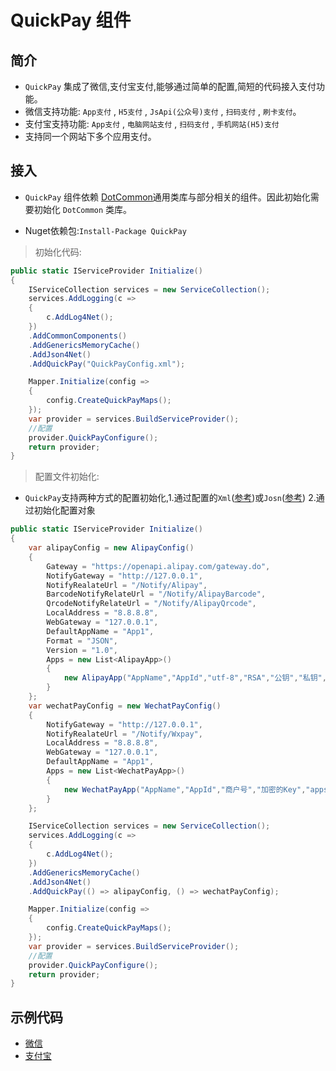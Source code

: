 # QuickPay 组件

## 简介

- `QuickPay` 集成了微信,支付宝支付,能够通过简单的配置,简短的代码接入支付功能。
- 微信支持功能: `App支付` , `H5支付` , `JsApi(公众号)支付` , `扫码支付` , `刷卡支付`。
- 支付宝支持功能: `App支付` , `电脑网站支付` , `扫码支付` , `手机网站(H5)支付`
- 支持同一个网站下多个应用支付。

## 接入

- `QuickPay` 组件依赖 [DotCommon](https://github.com/cocosip/DotCommon)通用类库与部分相关的组件。因此初始化需要初始化 `DotCommon` 类库。

- Nuget依赖包:`Install-Package QuickPay`

> 初始化代码:

```c#
public static IServiceProvider Initialize()
{
    IServiceCollection services = new ServiceCollection();
    services.AddLogging(c =>
    {
        c.AddLog4Net();
    })
    .AddCommonComponents()
    .AddGenericsMemoryCache()
    .AddJson4Net()
    .AddQuickPay("QuickPayConfig.xml");

    Mapper.Initialize(config =>
    {
        config.CreateQuickPayMaps();
    });
    var provider = services.BuildServiceProvider();
    //配置
    provider.QuickPayConfigure();
    return provider;
}
```

> 配置文件初始化:
- `QuickPay`支持两种方式的配置初始化,1.通过配置的`Xml`([参考](../src/QuickPay/ConfigDemo.xml))或`Josn`([参考](../src/QuickPay/ConfigDemo.json)) 2.通过初始化配置对象

```c#
public static IServiceProvider Initialize()
{
    var alipayConfig = new AlipayConfig()
    {
        Gateway = "https://openapi.alipay.com/gateway.do",
        NotifyGateway = "http://127.0.0.1",
        NotifyRealateUrl = "/Notify/Alipay",
        BarcodeNotifyRelateUrl = "/Notify/AlipayBarcode",
        QrcodeNotifyRelateUrl = "/Notify/AlipayQrcode",
        LocalAddress = "8.8.8.8",
        WebGateway = "127.0.0.1",
        DefaultAppName = "App1",
        Format = "JSON",
        Version = "1.0",
        Apps = new List<AlipayApp>()
        {
            new AlipayApp("AppName","AppId","utf-8","RSA","公钥","私钥",1,false,"","")
        }
    };
    var wechatPayConfig = new WechatPayConfig()
    {
        NotifyGateway = "http://127.0.0.1",
        NotifyRealateUrl = "/Notify/Wxpay",
        LocalAddress = "8.8.8.8",
        WebGateway = "127.0.0.1",
        DefaultAppName = "App1",
        Apps = new List<WechatPayApp>()
        {
            new WechatPayApp("AppName","AppId","商户号","加密的Key","appsecret",1,new NativeMobileInfo())
        }
    };

    IServiceCollection services = new ServiceCollection();
    services.AddLogging(c =>
    {
        c.AddLog4Net();
    })
    .AddGenericsMemoryCache()
    .AddJson4Net()
    .AddQuickPay(() => alipayConfig, () => wechatPayConfig);

    Mapper.Initialize(config =>
    {
        config.CreateQuickPayMaps();
    });
    var provider = services.BuildServiceProvider();
    //配置
    provider.QuickPayConfigure();
    return provider;
}

```
## 示例代码
- [微信](/WechatPay.md)
- [支付宝](/Alipay.md)